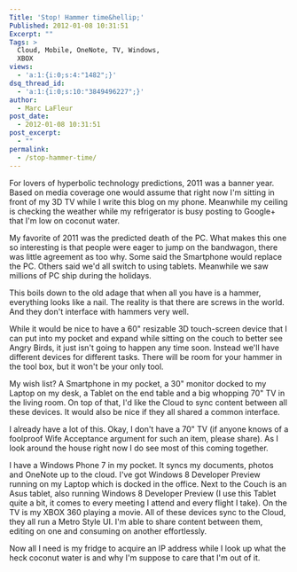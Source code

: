 ```yaml
---
Title: 'Stop! Hammer time&hellip;'
Published: 2012-01-08 10:31:51
Excerpt: ""
Tags: >
  Cloud, Mobile, OneNote, TV, Windows,
  XBOX
views:
  - 'a:1:{i:0;s:4:"1482";}'
dsq_thread_id:
  - 'a:1:{i:0;s:10:"3849496227";}'
author:
  - Marc LaFleur
post_date:
  - 2012-01-08 10:31:51
post_excerpt:
  - ""
permalink:
  - /stop-hammer-time/
---
```

For lovers of hyperbolic technology predictions, 2011 was a banner year. Based on media coverage one would assume that right now I'm sitting in front of my 3D TV while I write this blog on my phone. Meanwhile my ceiling is checking the weather while my refrigerator is busy posting to Google+ that I'm low on coconut water.

My favorite of 2011 was the predicted death of the PC. What makes this one so interesting is that people were eager to jump on the bandwagon, there was little agreement as too why. Some said the Smartphone would replace the PC. Others said we'd all switch to using tablets. Meanwhile we saw millions of PC ship during the holidays.

This boils down to the old adage that when all you have is a hammer, everything looks like a nail. The reality is that there are screws in the world. And they don't interface with hammers very well.

While it would be nice to have a 60" resizable 3D touch-screen device that I can put into my pocket and expand while sitting on the couch to better see Angry Birds, it just isn't going to happen any time soon. Instead we'll have different devices for different tasks. There will be room for your hammer in the tool box, but it won't be your only tool.

My wish list? A Smartphone in my pocket, a 30" monitor docked to my Laptop on my desk, a Tablet on the end table and a big whopping 70" TV in the living room. On top of that, I'd like the Cloud to sync content between all these devices. It would also be nice if they all shared a common interface.

I already have a lot of this. Okay, I don't have a 70" TV (if anyone knows of a foolproof Wife Acceptance argument for such an item, please share). As I look around the house right now I do see most of this coming together.

I have a Windows Phone 7 in my pocket. It syncs my documents, photos and OneNote up to the cloud. I've got Windows 8 Developer Preview running on my Laptop which is docked in the office. Next to the Couch is an Asus tablet, also running Windows 8 Developer Preview (I use this Tablet quite a bit, it comes to every meeting I attend and every flight I take). On the TV is my XBOX 360 playing a movie. All of these devices sync to the Cloud, they all run a Metro Style UI. I'm able to share content between them, editing on one and consuming on another effortlessly.

Now all I need is my fridge to acquire an IP address while I look up what the heck coconut water is and why I'm suppose to care that I'm out of it.